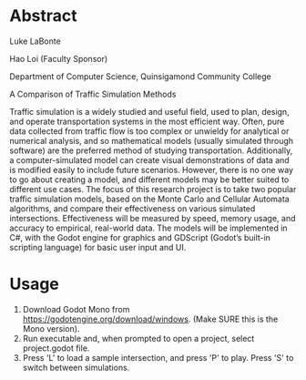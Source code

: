 # Abstract

Luke LaBonte

Hao Loi (Faculty Sponsor)

Department of Computer Science, Quinsigamond Community College

A Comparison of Traffic Simulation Methods

Traffic simulation is a widely studied and useful field, used to plan, design, and operate transportation systems in the most efficient way. Often, pure data collected from traffic flow is too complex or unwieldy for analytical or numerical analysis, and so mathematical models (usually simulated through software) are the preferred method of studying transportation. Additionally, a computer-simulated model can create visual demonstrations of data and is modified easily to include future scenarios. However, there is no one way to go about creating a model, and different models may be better suited to different use cases. The focus of this research project is to take two popular traffic simulation models, based on the Monte Carlo and Cellular Automata algorithms, and compare their effectiveness on various simulated intersections. Effectiveness will be measured by speed, memory usage, and accuracy to empirical, real-world data. The models will be implemented in C#, with the Godot engine for graphics and GDScript (Godot’s built-in scripting language) for basic user input and UI. 


# Usage
1. Download Godot Mono from https://godotengine.org/download/windows. (Make SURE this is the Mono version).
2. Run executable and, when prompted to open a project, select project.godot file.
3. Press 'L' to load a sample intersection, and press 'P' to play. Press 'S' to switch between simulations.
